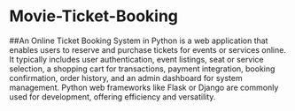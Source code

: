 # Movie-Ticket-Booking
##An Online Ticket Booking System in Python is a web application that enables users to reserve and purchase tickets for events or services online. It typically includes user authentication, event listings, seat or service selection, a shopping cart for transactions, payment integration, booking confirmation, order history, and an admin dashboard for system management. Python web frameworks like Flask or Django are commonly used for development, offering efficiency and versatility.

